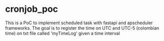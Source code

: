 # cronjob_poc

This is a PoC to implement scheduled task with fastapi and apscheduler frameworks. The goal is to register the time on UTC and UTC-5 (colombian time) on txt file called 'myTimeLog' given a time interval
